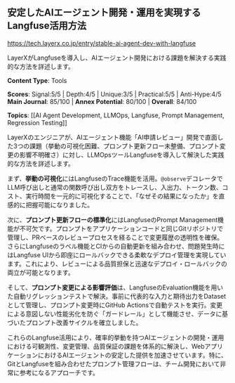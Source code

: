 ## 安定したAIエージェント開発・運用を実現するLangfuse活用方法

https://tech.layerx.co.jp/entry/stable-ai-agent-dev-with-langfuse

LayerXがLangfuseを導入し、AIエージェント開発における課題を解決する実践的な方法を詳述します。

**Content Type**: Tools

**Scores**: Signal:5/5 | Depth:4/5 | Unique:3/5 | Practical:5/5 | Anti-Hype:4/5
**Main Journal**: 85/100 | **Annex Potential**: 80/100 | **Overall**: 84/100

**Topics**: [[AI Agent Development, LLMOps, Langfuse, Prompt Management, Regression Testing]]

LayerXのエンジニアが、AIエージェント機能「AI申請レビュー」開発で直面した3つの課題（挙動の可視化困難、プロンプト更新フロー未整備、プロンプト変更の影響不明確さ）に対し、LLMOpsツールLangfuseを導入して解決した実践的な方法を詳述します。

まず、**挙動の可視化**にはLangfuseのTrace機能を活用。`@observe`デコレータでLLM呼び出しと通常の関数呼び出し双方をトレースし、入出力、トークン数、コスト、実行時間を一元的に可視化することで、「なぜその結果になったか」を直感的に把握可能になりました。

次に、**プロンプト更新フローの標準化**にはLangfuseのPrompt Management機能が不可欠です。プロンプトをアプリケーションコードと同じGitリポジトリで管理し、PRベースのレビュープロセスを経ることで変更履歴の透明性を確保。さらにLangfuseのラベル機能とCIからの自動更新を組み合わせ、問題発生時にはLangfuse UIから即座にロールバックできる柔軟なデプロイ管理を実現しています。これにより、レビューによる品質担保と迅速なデプロイ・ロールバックの両立が可能となります。

そして、**プロンプト変更による影響評価**は、LangfuseのEvaluation機能を用いた自動リグレッションテストで解決。事前に代表的な入力と期待出力をDatasetとして管理し、プロンプト変更時にGitHub Actionsで自動テストを実行。変更による意図しない性能劣化を防ぐ「ガードレール」として機能させ、データに基づいたプロンプト改善サイクルを確立しました。

これらのLangfuse活用により、確率的挙動を持つAIエージェントの開発・運用における可観測性、変更管理、品質保証の課題を体系的に解決し、WebアプリケーションにおけるAIエージェントの安定した提供を加速させています。特に、GitとLangfuseを組み合わせたプロンプト管理フローは、チーム開発において非常に参考になるアプローチです。